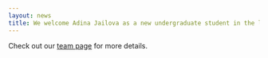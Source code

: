 ```yaml
---
layout: news
title: We welcome Adina Jailova as a new undergraduate student in the lab to be mentored by Rafael!
---
```


Check out our <a href="/team">team page</a> for more details.